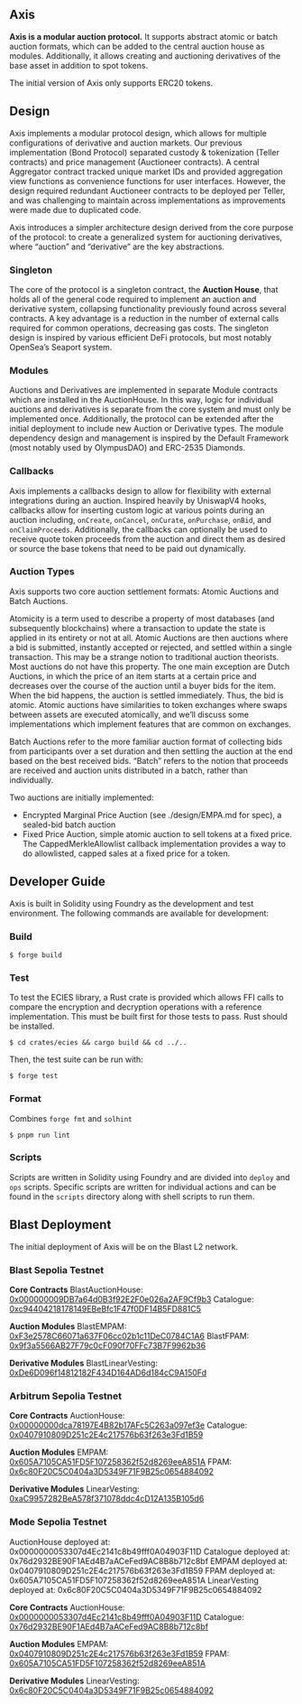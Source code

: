 ## Axis

**Axis is a modular auction protocol.** It supports abstract atomic or batch auction formats, which can be added to the central auction house as modules. Additionally, it allows creating and auctioning derivatives of the base asset in addition to spot tokens. 

The initial version of Axis only supports ERC20 tokens.

## Design

Axis implements a modular protocol design, which allows for multiple configurations of derivative and auction markets. Our previous implementation (Bond Protocol) separated custody & tokenization (Teller contracts) and price management (Auctioneer contracts). A central Aggregator contract tracked unique market IDs and provided aggregation view functions as convenience functions for user interfaces. However, the design required redundant Auctioneer contracts to be deployed per Teller, and was challenging to maintain across implementations as improvements were made due to duplicated code.

Axis introduces a simpler architecture design derived from the core purpose of the protocol: to create a generalized system for auctioning derivatives, where “auction” and “derivative” are the key abstractions. 

### Singleton
The core of the protocol is a singleton contract, the **Auction House**, that holds all of the general code required to implement an auction and derivative system, collapsing functionality previously found across several contracts. A key advantage is a reduction in the number of external calls required for common operations, decreasing gas costs. The singleton design is inspired by various efficient DeFi protocols, but most notably OpenSea’s Seaport system. 

### Modules
Auctions and Derivatives are implemented in separate Module contracts which are installed in the AuctionHouse. In this way, logic for individual auctions and derivatives is separate from the core system and must only be implemented once. Additionally, the protocol can be extended after the initial deployment to include new Auction or Derivative types. The module dependency design and management is inspired by the Default Framework (most notably used by OlympusDAO) and ERC-2535 Diamonds.

### Callbacks
Axis implements a callbacks design to allow for flexibility with external integrations during an auction. Inspired heavily by UniswapV4 hooks, callbacks allow for inserting custom logic at various points during an auction including, `onCreate`, `onCancel`, `onCurate`, `onPurchase`, `onBid`, and `onClaimProceeds`. Additionally, the callbacks can optionally be used to receive quote token proceeds from the auction and direct them as desired or source the base tokens that need to be paid out dynamically.

### Auction Types
Axis supports two core auction settlement formats: Atomic Auctions and Batch Auctions. 

Atomicity is a term used to describe a property of most databases (and subsequently blockchains) where a transaction to update the state is applied in its entirety or not at all. Atomic Auctions are then auctions where a bid is submitted, instantly accepted or rejected, and settled within a single transaction. This may be a strange notion to traditional auction theorists. Most auctions do not have this property. The one main exception are Dutch Auctions, in which the price of an item starts at a certain price and decreases over the course of the auction until a buyer bids for the item. When the bid happens, the auction is settled immediately. Thus, the bid is atomic. Atomic auctions have similarities to token exchanges where swaps between assets are executed atomically, and we’ll discuss some implementations which implement features that are common on exchanges.

Batch Auctions refer to the more familiar auction format of collecting bids from participants over a set duration and then settling the auction at the end based on the best received bids. “Batch” refers to the notion that proceeds are received and auction units distributed in a batch, rather than individually.

Two auctions are initially implemented:
- Encrypted Marginal Price Auction (see ./design/EMPA.md for spec), a sealed-bid batch auction
- Fixed Price Auction, simple atomic auction to sell tokens at a fixed price. The CappedMerkleAllowlist callback implementation provides a way to do allowlisted, capped sales at a fixed price for a token. 


## Developer Guide

Axis is built in Solidity using Foundry as the development and test environment. The following commands are available for development:

### Build

```shell
$ forge build
```

### Test

To test the ECIES library, a Rust crate is provided which allows FFI calls to compare the encryption and decryption operations with a reference implementation. This must be built first for those tests to pass. Rust should be installed.
```shell
$ cd crates/ecies && cargo build && cd ../..
```

Then, the test suite can be run with:

```shell
$ forge test
```

### Format

Combines `forge fmt` and `solhint`

```shell
$ pnpm run lint
```
### Scripts

Scripts are written in Solidity using Foundry and are divided into `deploy` and `ops` scripts. Specific scripts are written for individual actions and can be found in the `scripts` directory along with shell scripts to run them.

## Blast Deployment

The initial deployment of Axis will be on the Blast L2 network.

### Blast Sepolia Testnet

**Core Contracts**
BlastAuctionHouse: [0x000000009DB7a64d0B3f92E2F0e026a2AF9Cf9b3](https://testnet.blastscan.io/address/0x000000009DB7a64d0B3f92E2F0e026a2AF9Cf9b3)
Catalogue: [0xc94404218178149EBeBfc1F47f0DF14B5FD881C5](https://testnet.blastscan.io/address/0xc94404218178149EBeBfc1F47f0DF14B5FD881C5)

**Auction Modules**
BlastEMPAM: [0xF3e2578C66071a637F06cc02b1c11DeC0784C1A6](https://testnet.blastscan.io/address/0xF3e2578C66071a637F06cc02b1c11DeC0784C1A6)
BlastFPAM: [0x9f3a5566AB27F79c0cF090f70FFc73B7F9962b36](https://testnet.blastscan.io/address/0x9f3a5566AB27F79c0cF090f70FFc73B7F9962b36)

**Derivative Modules**
BlastLinearVesting: [0xDe6D096f14812182F434D164AD6d184cC9A150Fd](https://testnet.blastscan.io/address/0xDe6D096f14812182F434D164AD6d184cC9A150Fd)

### Arbitrum Sepolia Testnet

**Core Contracts**
AuctionHouse: [0x00000000dca78197E4B82b17AFc5C263a097ef3e](https://sepolia.arbiscan.io/address/0x00000000dca78197E4B82b17AFc5C263a097ef3e)
Catalogue: [0x0407910809D251c2E4c217576b63f263e3Fd1B59](https://sepolia.arbiscan.io/address/0x0407910809D251c2E4c217576b63f263e3Fd1B59)

**Auction Modules**
EMPAM: [0x605A7105CA51FD5F107258362f52d8269eeA851A](https://sepolia.arbiscan.io/address/0x605A7105CA51FD5F107258362f52d8269eeA851A)
FPAM: [0x6c80F20C5C0404a3D5349F71F9B25c0654884092](https://sepolia.arbiscan.io/address/0x6c80F20C5C0404a3D5349F71F9B25c0654884092)

**Derivative Modules**
LinearVesting: [0xaC9957282BeA578f371078ddc4cD12A135B105d6](https://sepolia.arbiscan.io/address/0xaC9957282BeA578f371078ddc4cD12A135B105d6)

### Mode Sepolia Testnet

AuctionHouse deployed at:  0x0000000053307d4Ec2141c8b49fff0A04903F11D
Catalogue deployed at:  0x76d2932BE90F1AEd4B7aACeFed9AC8B8b712c8bf
EMPAM deployed at:  0x0407910809D251c2E4c217576b63f263e3Fd1B59
FPAM deployed at:  0x605A7105CA51FD5F107258362f52d8269eeA851A
LinearVesting deployed at:  0x6c80F20C5C0404a3D5349F71F9B25c0654884092

**Core Contracts**
AuctionHouse: [0x0000000053307d4Ec2141c8b49fff0A04903F11D](https://sepolia.explorer.mode.network/address/0x0000000053307d4Ec2141c8b49fff0A04903F11D)
Catalogue: [0x76d2932BE90F1AEd4B7aACeFed9AC8B8b712c8bf](https://sepolia.explorer.mode.network/address/0x76d2932BE90F1AEd4B7aACeFed9AC8B8b712c8bf)

**Auction Modules**
EMPAM: [0x0407910809D251c2E4c217576b63f263e3Fd1B59](https://sepolia.explorer.mode.network/address/0x0407910809D251c2E4c217576b63f263e3Fd1B59)
FPAM: [0x605A7105CA51FD5F107258362f52d8269eeA851A](https://sepolia.explorer.mode.network/address/0x605A7105CA51FD5F107258362f52d8269eeA851A)

**Derivative Modules**
LinearVesting: [0x6c80F20C5C0404a3D5349F71F9B25c0654884092](https://sepolia.explorer.mode.network/address/0x6c80F20C5C0404a3D5349F71F9B25c0654884092)
